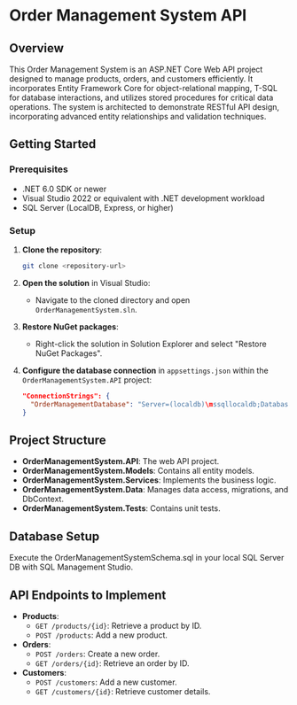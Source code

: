 
# Order Management System API

## Overview

This Order Management System is an ASP.NET Core Web API project designed to manage products, orders, and customers efficiently. It incorporates Entity Framework Core for object-relational mapping, T-SQL for database interactions, and utilizes stored procedures for critical data operations. The system is architected to demonstrate RESTful API design, incorporating advanced entity relationships and validation techniques.

## Getting Started

### Prerequisites

- .NET 6.0 SDK or newer
- Visual Studio 2022 or equivalent with .NET development workload
- SQL Server (LocalDB, Express, or higher)

### Setup

1. **Clone the repository**:
   ```bash
   git clone <repository-url>
   ```

2. **Open the solution** in Visual Studio:
   - Navigate to the cloned directory and open `OrderManagementSystem.sln`.

3. **Restore NuGet packages**:
   - Right-click the solution in Solution Explorer and select "Restore NuGet Packages".

4. **Configure the database connection** in `appsettings.json` within the `OrderManagementSystem.API` project:
   ```json
   "ConnectionStrings": {
     "OrderManagementDatabase": "Server=(localdb)\mssqllocaldb;Database=OrderManagementDb;Trusted_Connection=True;"
   }
   ```

## Project Structure

- **OrderManagementSystem.API**: The web API project.
- **OrderManagementSystem.Models**: Contains all entity models.
- **OrderManagementSystem.Services**: Implements the business logic.
- **OrderManagementSystem.Data**: Manages data access, migrations, and DbContext.
- **OrderManagementSystem.Tests**: Contains unit tests.

## Database Setup

Execute the OrderManagementSystemSchema.sql in your local SQL Server DB with SQL Management Studio.

## API Endpoints to Implement

- **Products**:
  - `GET /products/{id}`: Retrieve a product by ID.
  - `POST /products`: Add a new product.
- **Orders**:
  - `POST /orders`: Create a new order.
  - `GET /orders/{id}`: Retrieve an order by ID.
- **Customers**:
  - `POST /customers`: Add a new customer.
  - `GET /customers/{id}`: Retrieve customer details.

